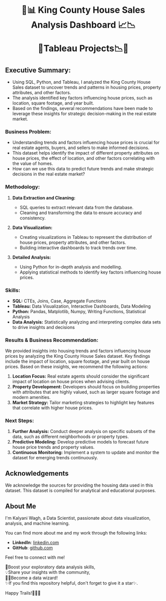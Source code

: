 <h1 align="center">
🏡📊 King County House Sales Analysis Dashboard 📈📉
  
🎯Tableau Projects📉🔬
</h1>

## Executive Summary:

- Using SQL, Python, and Tableau, I analyzed the King County House Sales dataset to uncover trends and patterns in housing prices, property attributes, and other factors. 
- The analysis identified key factors influencing house prices, such as location, square footage, and year built. 
- Based on the findings, several recommendations have been made to leverage these insights for strategic decision-making in the real estate market.

### Business Problem:

- Understanding trends and factors influencing house prices is crucial for real estate agents, buyers, and sellers to make informed decisions. 
- This dataset helps identify the impact of different property attributes on house prices, the effect of location, and other factors correlating with the value of homes. 
- How can we use this data to predict future trends and make strategic decisions in the real estate market?


### Methodology:

1. **Data Extraction and Cleaning:**
   - SQL queries to extract relevant data from the database.
   - Cleaning and transforming the data to ensure accuracy and consistency.

2. **Data Visualization:**
   - Creating visualizations in Tableau to represent the distribution of house prices, property attributes, and other factors.
   - Building interactive dashboards to track trends over time.

3. **Detailed Analysis:**
   - Using Python for in-depth analysis and modelling.
   - Applying statistical methods to identify key factors influencing house prices.

### Skills:

- **SQL:** CTEs, Joins, Case, Aggregate Functions
- **Tableau:** Data Visualization, Interactive Dashboards, Data Modeling
- **Python:** Pandas, Matplotlib, Numpy, Writing Functions, Statistical Analysis
- **Data Analysis:** Statistically analyzing and interpreting complex data sets to drive insights and decisions

### Results & Business Recommendation:

We provided insights into housing trends and factors influencing house prices by analyzing the King County House Sales dataset. 
Key findings include the impact of location, square footage, and year built on house prices. 
Based on these insights, we recommend the following actions:

1. **Location Focus:** Real estate agents should consider the significant impact of location on house prices when advising clients.
2. **Property Development:** Developers should focus on building properties with attributes that are highly valued, such as larger square footage and modern amenities.
3. **Market Strategy:** Tailor marketing strategies to highlight key features that correlate with higher house prices.

### Next Steps:

1. **Further Analysis:** Conduct deeper analysis on specific subsets of the data, such as different neighborhoods or property types.
2. **Predictive Modeling:** Develop predictive models to forecast future house price trends and property values.
3. **Continuous Monitoring:** Implement a system to update and monitor the dataset for emerging trends continuously.


## Acknowledgements

We acknowledge the sources for providing the housing data used in this dataset. 
This dataset is compiled for analytical and educational purposes.

## About Me

I'm Kalyani Wagh, a Data Scientist, passionate about data visualization, analysis, and machine learning. <br>

You can find more about me and my work through the following links:


- **LinkedIn**: [linkedin.com](https://www.linkedin.com/in/kalyani-wagh-3b0985200/)
- **GitHub**: [github.com](https://github.com/KalyaniWagh03)


Feel free to connect with me!<br>

🎯Boost your exploratory data analysis skills,<br> 
💡Share your insights with the community,<br>
👩‍💻Become a data wizard!<br>
✨If you find this repository helpful, don't forget to give it a star✨.<br>

Happy Trails!👩‍💻✨
